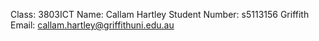 Class: 3803ICT
Name: Callam Hartley
Student Number: s5113156
Griffith Email: callam.hartley@griffithuni.edu.au
